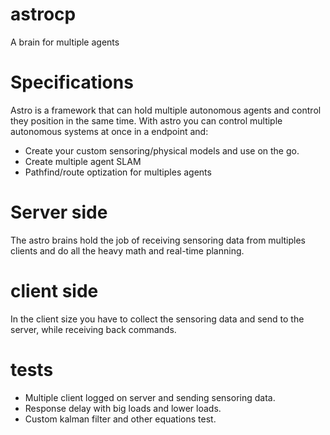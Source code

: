 # astrocp
A brain for multiple agents


# Specifications 
Astro is a framework that can hold multiple autonomous agents and control they position in the same time.
With astro you can control multiple autonomous systems at once in a endpoint and:
  * Create your custom sensoring/physical models and use on the go.
  * Create multiple agent SLAM
  * Pathfind/route optization for multiples agents
  
# Server side 

The astro brains hold the job of receiving sensoring data from multiples clients and do all the heavy math and real-time planning.

# client side

In the client size you have to collect the sensoring data and send to the server, while receiving back commands.
  
# tests 

* Multiple client logged on server and sending sensoring data. 
* Response delay with big loads and lower loads.
* Custom kalman filter and other equations test.
